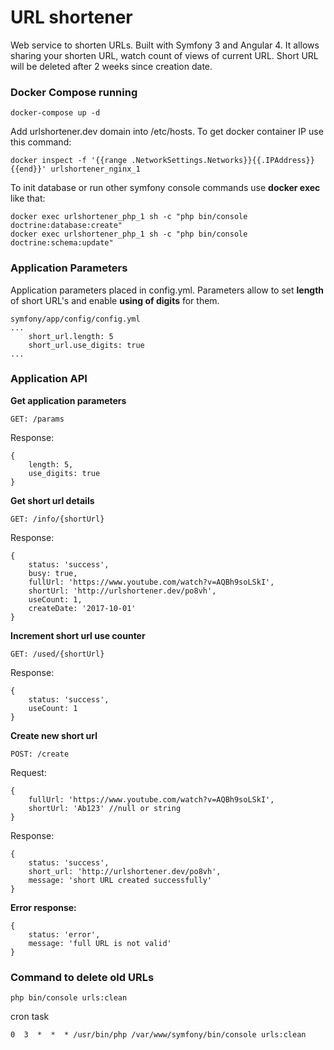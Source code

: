 # URL shortener

Web service to shorten URLs. Built with Symfony 3 and Angular 4. It allows sharing your shorten URL, watch count of views of current URL. Short URL will be deleted after 2 weeks since creation date.

### Docker Compose running
```
docker-compose up -d
```

Add urlshortener.dev domain into /etc/hosts. To get docker container IP use this command:

```
docker inspect -f '{{range .NetworkSettings.Networks}}{{.IPAddress}}{{end}}' urlshortener_nginx_1
```

To init database or run other symfony console commands use **docker exec** like that:
```
docker exec urlshortener_php_1 sh -c "php bin/console doctrine:database:create"
docker exec urlshortener_php_1 sh -c "php bin/console doctrine:schema:update"
```

### Application Parameters

Application parameters placed in config.yml. Parameters allow to set **length** of short URL's and enable **using of digits** for them.
```
symfony/app/config/config.yml
...
    short_url.length: 5
    short_url.use_digits: true
...
```

### Application API

**Get application parameters**
```
GET: /params
```
Response:
```
{
    length: 5,
    use_digits: true
}
```

**Get short url details**
```
GET: /info/{shortUrl}
```
Response:
```
{
    status: 'success',
    busy: true,
    fullUrl: 'https://www.youtube.com/watch?v=AQBh9soLSkI',
    shortUrl: 'http://urlshortener.dev/po8vh',
    useCount: 1,
    createDate: '2017-10-01'
}
```

**Increment short url use counter**
```
GET: /used/{shortUrl}
```
Response:
```
{
    status: 'success',
    useCount: 1
}
```

**Create new short url**
```
POST: /create
```
Request:
```
{
    fullUrl: 'https://www.youtube.com/watch?v=AQBh9soLSkI',
    shortUrl: 'Ab123' //null or string
}
```
Response:
```
{
    status: 'success',
    short_url: 'http://urlshortener.dev/po8vh',
    message: 'short URL created successfully'
}
```

**Error response:**
```
{
    status: 'error',
    message: 'full URL is not valid'
}
```

### Command to delete old URLs

```
php bin/console urls:clean
```

cron task

```
0  3  *  *  * /usr/bin/php /var/www/symfony/bin/console urls:clean
```
